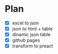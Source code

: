 # Plan
- [x] excel to json
- [x] json to html + table
- [x] dinamic json table
- [x] github pages
- [x] transform to preact
